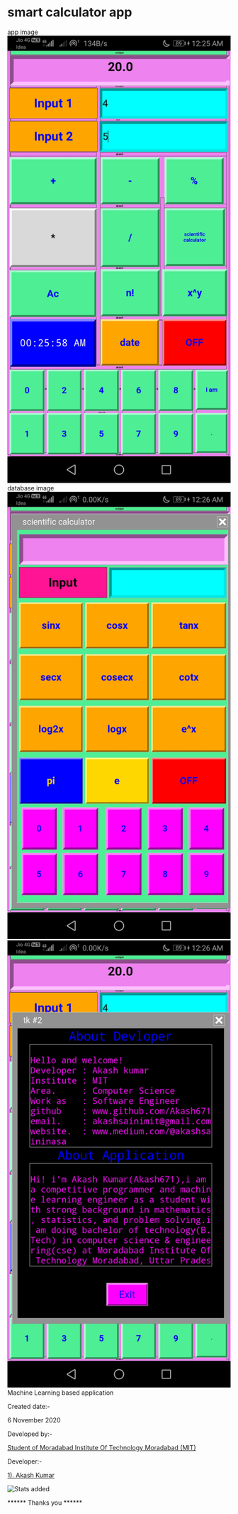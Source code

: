 # smart calculator app
app image
<br>
![image](https://github.com/Akash671/software/blob/main/smart_calculator/Screenshot_20210725_002558_ru.iiec.pydroid3.jpg)
<br>
database image
<br>
![image](https://github.com/Akash671/software/blob/main/smart_calculator/Screenshot_20210725_002629_ru.iiec.pydroid3.jpg)
<br>
![image](https://github.com/Akash671/software/blob/main/smart_calculator/Screenshot_20210725_002638_ru.iiec.pydroid3.jpg)
<br>
Machine Learning based application 

Created date:-

6 November 2020

Developed by:- 

<a href="https://www.mitmoradabad.edu.in">Student of Moradabad Institute Of Technology Moradabad
(MIT)</a>

Developer:-

<a href="https://github.com/Akash671">1). Akash Kumar</a>

![Stats added](https://github-readme-stats.vercel.app/api?username=Akash671&&show_icons=true)
<!--
![Languages Stats](https://github-readme-stats.vercel.app/api/top-langs/?username=Akash671)
-->

****** Thanks you ******

